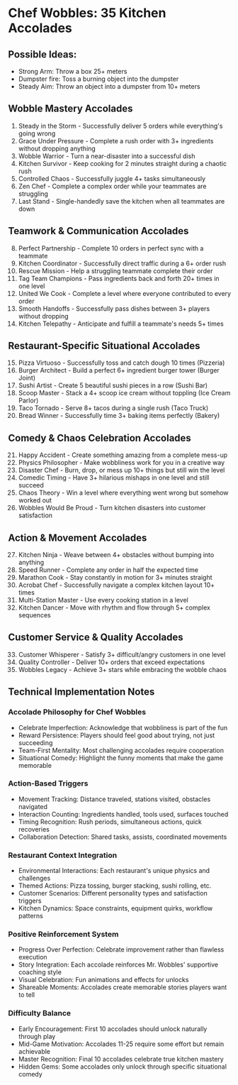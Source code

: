 # Chef Wobbles: 35 Kitchen Accolades

## Possible Ideas:
- Strong Arm: Throw a box 25+ meters
- Dumpster fire: Toss a burning object into the dumpster
- Steady Aim: Throw an object into a dumpster from 10+ meters 

## Wobble Mastery Accolades
1. Steady in the Storm - Successfully deliver 5 orders while everything's going wrong
2. Grace Under Pressure - Complete a rush order with 3+ ingredients without dropping anything
3. Wobble Warrior - Turn a near-disaster into a successful dish
4. Kitchen Survivor - Keep cooking for 2 minutes straight during a chaotic rush
5. Controlled Chaos - Successfully juggle 4+ tasks simultaneously
6. Zen Chef - Complete a complex order while your teammates are struggling
7. Last Stand - Single-handedly save the kitchen when all teammates are down

## Teamwork & Communication Accolades
8. Perfect Partnership - Complete 10 orders in perfect sync with a teammate
9. Kitchen Coordinator - Successfully direct traffic during a 6+ order rush
10. Rescue Mission - Help a struggling teammate complete their order
11. Tag Team Champions - Pass ingredients back and forth 20+ times in one level
12. United We Cook - Complete a level where everyone contributed to every order
13. Smooth Handoffs - Successfully pass dishes between 3+ players without dropping
14. Kitchen Telepathy - Anticipate and fulfill a teammate's needs 5+ times

## Restaurant-Specific Situational Accolades
15. Pizza Virtuoso - Successfully toss and catch dough 10 times (Pizzeria)
16. Burger Architect - Build a perfect 6+ ingredient burger tower (Burger Joint)
17. Sushi Artist - Create 5 beautiful sushi pieces in a row (Sushi Bar)
18. Scoop Master - Stack a 4+ scoop ice cream without toppling (Ice Cream Parlor)
19. Taco Tornado - Serve 8+ tacos during a single rush (Taco Truck)
20. Bread Winner - Successfully time 3+ baking items perfectly (Bakery)

## Comedy & Chaos Celebration Accolades
21. Happy Accident - Create something amazing from a complete mess-up
22. Physics Philosopher - Make wobbliness work for you in a creative way
23. Disaster Chef - Burn, drop, or mess up 10+ things but still win the level
24. Comedic Timing - Have 3+ hilarious mishaps in one level and still succeed
25. Chaos Theory - Win a level where everything went wrong but somehow worked out
26. Wobbles Would Be Proud - Turn kitchen disasters into customer satisfaction

## Action & Movement Accolades
27. Kitchen Ninja - Weave between 4+ obstacles without bumping into anything
28. Speed Runner - Complete any order in half the expected time
29. Marathon Cook - Stay constantly in motion for 3+ minutes straight
30. Acrobat Chef - Successfully navigate a complex kitchen layout 10+ times
31. Multi-Station Master - Use every cooking station in a level
32. Kitchen Dancer - Move with rhythm and flow through 5+ complex sequences

## Customer Service & Quality Accolades
33. Customer Whisperer - Satisfy 3+ difficult/angry customers in one level
34. Quality Controller - Deliver 10+ orders that exceed expectations
35. Wobbles Legacy - Achieve 3+ stars while embracing the wobble chaos

## Technical Implementation Notes

### Accolade Philosophy for Chef Wobbles
- Celebrate Imperfection: Acknowledge that wobbliness is part of the fun
- Reward Persistence: Players should feel good about trying, not just succeeding
- Team-First Mentality: Most challenging accolades require cooperation
- Situational Comedy: Highlight the funny moments that make the game memorable

### Action-Based Triggers
- Movement Tracking: Distance traveled, stations visited, obstacles navigated
- Interaction Counting: Ingredients handled, tools used, surfaces touched  
- Timing Recognition: Rush periods, simultaneous actions, quick recoveries
- Collaboration Detection: Shared tasks, assists, coordinated movements

### Restaurant Context Integration
- Environmental Interactions: Each restaurant's unique physics and challenges
- Themed Actions: Pizza tossing, burger stacking, sushi rolling, etc.
- Customer Scenarios: Different personality types and satisfaction triggers
- Kitchen Dynamics: Space constraints, equipment quirks, workflow patterns

### Positive Reinforcement System
- Progress Over Perfection: Celebrate improvement rather than flawless execution
- Story Integration: Each accolade reinforces Mr. Wobbles' supportive coaching style
- Visual Celebration: Fun animations and effects for unlocks
- Shareable Moments: Accolades create memorable stories players want to tell

### Difficulty Balance
- Early Encouragement: First 10 accolades should unlock naturally through play
- Mid-Game Motivation: Accolades 11-25 require some effort but remain achievable  
- Master Recognition: Final 10 accolades celebrate true kitchen mastery
- Hidden Gems: Some accolades only unlock through specific situational comedy

